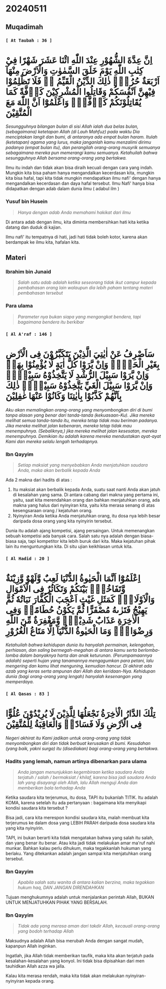 # 20240511

## Muqadimah
### ```[ At Taubah : 36 ]```
# اِنَّ عِدَّةَ الشُّهُوْرِ عِنْدَ اللّٰهِ اثْنَا عَشَرَ شَهْرًا فِيْ كِتٰبِ اللّٰهِ يَوْمَ خَلَقَ السَّمٰوٰتِ وَالْاَرْضَ مِنْهَآ اَرْبَعَةٌ حُرُمٌۗ ذٰلِكَ الدِّيْنُ الْقَيِّمُ ەۙ فَلَا تَظْلِمُوْا فِيْهِنَّ اَنْفُسَكُمْ وَقَاتِلُوا الْمُشْرِكِيْنَ كَاۤفَّةً كَمَا يُقَاتِلُوْنَكُمْ كَاۤفَّةًۗ وَاعْلَمُوْٓا اَنَّ اللّٰهَ مَعَ الْمُتَّقِيْنَ

_Sesungguhnya bilangan bulan di sisi Allah ialah dua belas bulan, (sebagaimana) ketetapan Allah (di Lauh Mahfuz) pada waktu Dia menciptakan langit dan bumi, di antaranya ada empat bulan haram. Itulah (ketetapan) agama yang lurus, maka janganlah kamu menzalimi dirimu padanya (empat bulan itu), dan perangilah orang-orang musyrik semuanya sebagaimana mereka pun memerangi kamu semuanya. Ketahuilah bahwa sesungguhnya Allah bersama orang-orang yang bertakwa._

Ilmu itu indah dan tidak akan bisa diraih kecuali dengan cara yang indah. Mungkin kita bisa paham hanya mengandalkan kecerdasan kita, mungkin kita bisa hafal, tapi kita tidak mungkin mendapatkan ilmu nafi' dengan hanya mengandalkan kecerdasan dan daya hafal tersebut. Ilmu Nafi' hanya bisa didapatkan dengan adab dalam dunia ilmu ( adabul ilm )

### Yusuf bin Husein
>_Hanya dengan adab Anda memahami hakikat dari ilmu_

Di antara adab dengan ilmu, kita diminta membersihkan hati kita ketika datang dan duduk di kajian.

Ilmu nafi' itu tempatnya di hati, jadi hati tidak boleh kotor, karena akan berdampak ke ilmu kita, hafalan kita.

## Materi

### Ibrahim bin Junaid
>_Salah satu adab adalah ketika seseorang tidak ikut campur kepada pembahasan orang lain walaupun dia lebih paham tentang materi pembahasan tersebut_

### Para ulama
>_Parameter nya bukan siapa yang mengangkat bendera, tapi bagaimana bendera itu berkibar_

### ```[ Al A'raf : 146 ]```
# سَاَصْرِفُ عَنْ اٰيٰتِيَ الَّذِيْنَ يَتَكَبَّرُوْنَ فِى الْاَرْضِ بِغَيْرِ الْحَقِّۗ وَاِنْ يَّرَوْا كُلَّ اٰيَةٍ لَّا يُؤْمِنُوْا بِهَاۚ وَاِنْ يَّرَوْا سَبِيْلَ الرُّشْدِ لَا يَتَّخِذُوْهُ سَبِيْلًاۚ وَاِنْ يَّرَوْا سَبِيْلَ الْغَيِّ يَتَّخِذُوْهُ سَبِيْلًاۗ ذٰلِكَ بِاَنَّهُمْ كَذَّبُوْا بِاٰيٰتِنَا وَكَانُوْا عَنْهَا غٰفِلِيْنَ

_Aku akan memalingkan orang-orang yang menyombongkan diri di bumi tanpa alasan yang benar dari tanda-tanda (kekuasaan-Ku). Jika mereka melihat semua tanda-tanda itu, mereka tetap tidak mau beriman padanya. Jika mereka melihat jalan kebenaran, mereka tetap tidak mau menempuhnya. (Sebaliknya,) jika mereka melihat jalan kesesatan, mereka menempuhnya. Demikian itu adalah karena mereka mendustakan ayat-ayat Kami dan mereka selalu lengah terhadapnya._

### Ibn Qayyim
>_Setiap maksiat yang menyebabkan Anda menjatuhkan saudara Anda, maka akan berbalik kepada Anda_

Ada 2 makna dari hadits di atas :

1. Itu maksiat akan berbalik kepada Anda, suatu saat nanti Anda akan jatuh di kesalahan yang sama. Di antara cabang dari makna yang pertama ini, yaitu, saat kita merendahkan orang dan bahkan menjatuhkan orang, ada makna yang halus dari nyinyiran kita, yaitu kita merasa senang di atas kesengsaraan orang / kejatuhan orang.
2. Nyinyiran Anda ketika Anda menjatuhkan orang, itu dosa nya lebih besar daripada dosa orang yang kita nyinyirin tersebut.

Dunia itu adalah ajang kompetisi, ajang persaingan. Untuk memenangkan sebuah kompetisi ada banyak cara. Salah satu nya adalah dengan biasa-biasa saja, tapi kompetitor kita lebih buruk dari kita. Maka kejatuhan pihak lain itu menguntungkan kita. Di situ ujian keikhlasan untuk kita.

### ```[ Al Hadid : 20 ]```
# اِعْلَمُوْٓا اَنَّمَا الْحَيٰوةُ الدُّنْيَا لَعِبٌ وَّلَهْوٌ وَّزِيْنَةٌ وَّتَفَاخُرٌۢ بَيْنَكُمْ وَتَكَاثُرٌ فِى الْاَمْوَالِ وَالْاَوْلَادِۗ  كَمَثَلِ غَيْثٍ اَعْجَبَ الْكُفَّارَ نَبَاتُهٗ ثُمَّ يَهِيْجُ فَتَرٰىهُ مُصْفَرًّا ثُمَّ يَكُوْنُ حُطَامًاۗ وَفِى الْاٰخِرَةِ عَذَابٌ شَدِيْدٌۙ وَّمَغْفِرَةٌ مِّنَ اللّٰهِ وَرِضْوَانٌۗ وَمَا الْحَيٰوةُ الدُّنْيَآ اِلَّا مَتَاعُ الْغُرُوْرِ

_Ketahuilah bahwa kehidupan dunia itu hanyalah permainan, kelengahan, perhiasan, dan saling bermegah-megahan di antara kamu serta berlomba-lomba dalam banyaknya harta dan anak keturunan. (Perumpamaannya adalah) seperti hujan yang tanamannya mengagumkan para petani, lalu mengering dan kamu lihat menguning, kemudian hancur. Di akhirat ada azab yang keras serta ampunan dari Allah dan keridaan-Nya. Kehidupan dunia (bagi orang-orang yang lengah) hanyalah kesenangan yang memperdaya._

### ```[ Al Qasas : 83 ]```
# تِلْكَ الدَّارُ الْاٰخِرَةُ نَجْعَلُهَا لِلَّذِيْنَ لَا يُرِيْدُوْنَ عُلُوًّا فِى الْاَرْضِ وَلَا فَسَادًاۗ وَالْعَاقِبَةُ لِلْمُتَّقِيْنَ

_Negeri akhirat itu Kami jadikan untuk orang-orang yang tidak menyombongkan diri dan tidak berbuat kerusakan di bumi. Kesudahan (yang baik, yakni surga) itu (disediakan) bagi orang-orang yang bertakwa._ 

### Hadits yang lemah, namun artinya dibenarkan para ulama
>_Anda jangan menunjukkan kegembiraan ketika saudara Anda terjatuh / salah / bermaksiat / khilaf, karena bisa jadi saudara Anda lah yang disayangi oleh Allah, lalu Allah menguji Anda dan memberikan bala terhadap Anda_

Ketika saudara kita terjerumus, itu dosa, TAPI itu bukanlah TITIK. Itu adalah KOMA, karena setelah itu ada pertanyaan : bagaimana kita menyikapi kondisi saudara kita tersebut ?

Bisa jadi, cara kita merespon kondisi saudara kita, malah membuat kita terjerumus ke dalam dosa yang LEBIH PARAH daripada dosa saudara kita yang kita nyinyirin.

TAPI, ini bukan berarti kita tidak mengatakan bahwa yang salah itu salah, dan yang benar itu benar. Atau kita jadi tidak melakukan amar ma'ruf nahi munkar. Bahkan kalau perlu dihukum, maka tegakkanlah hukuman yang berlaku. Yang ditekankan adalah jangan sampai kita menjatuhkan orang tersebut.

### Ibn Qayyim
>_Apabila salah satu wanita di antara kalian berzina, maka tegakkan hukum haq, DAN JANGAN DIRENDAHKAN_

Tujuan menghukumnya adalah untuk menjalankan perintah Allah, BUKAN UNTUK MENJATUHKAN PIHAK YANG BERSALAH.

### Ibn Qayyim
>_Tidak ada yang merasa aman dari takdir Allah, kecauali orang-orang yang bodoh terhadap Allah_

Maksudnya adalah Allah bisa merubah Anda dengan sangat mudah, kapanpun Allah inginkan.

Ingatlah, jika Allah tidak memberikan taufik, maka kita akan terjatuh pada kesalahan-kesalahan yang konyol. Ini tidak bisa dipisahkan dari men tauhidkan Allah azza wa jalla.

Kalau kita merasa rendah, maka kita tidak akan melakukan nyinyiran-nyinyiran kepada orang.